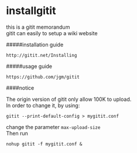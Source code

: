 installgitit
============

this is a gitit memorandum  
gitit can easily to setup a wiki website


#####installation guide  
    
    http://gitit.net/Installing
    
#####usage guide

    https://github.com/jgm/gitit

####notice

The origin version of gitit only allow 100K to upload.  
In order to change it, by using:

    gitit --print-default-config > mygitit.conf
    
change the parameter `max-upload-size`  
Then run  

    nohup gitit -f mygitit.conf &
